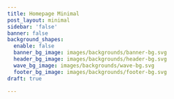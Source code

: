 ```yaml
---
title: Homepage Minimal
post_layout: minimal
sidebar: 'false'
banner: false
background_shapes:
  enable: false
  banner_bg_image: images/backgrounds/banner-bg.svg
  header_bg_image: images/backgrounds/header-bg.svg
  wave_bg_image: images/backgrounds/wave-bg.svg
  footer_bg_image: images/backgrounds/footer-bg.svg
draft: true

---
```

